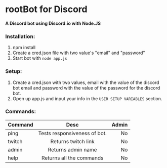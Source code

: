 rootBot for Discord
======
**A Discord bot using Discord.io with Node.JS**


### Installation:
1. npm install
2. Create a cred.json file with two value's "email" and "password"
3. Start bot with ```node app.js```

### Setup:
1. Create a cred.json with two values, email with the value of the discord bot email and password with the value of the password for the discord bot.
2. Open up app.js and input your info in the ```USER SETUP VARIABLES``` section.

### Commands:

| Command       | Desc          | Admin |
| ------------- |:-------------:| -----:|
| ping         | Tests responsiveness of bot.|No|
| twitch       | Returns twitch link|No|
| admin | Returns admin name|No|
| help | Returns all the commands |No|



